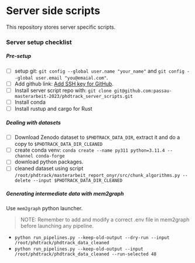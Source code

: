 # Server side scripts

This repository stores server specific scripts.

### Server setup checklist

##### Pre-setup
* [ ] setup git: `git config --global user.name "your_name"` and `git config --global user.email "you@emaial.com"`.
* [ ] Add github link: [Add SSH key for GitHub](https://docs.github.com/en/authentication/connecting-to-github-with-ssh/generating-a-new-ssh-key-and-adding-it-to-the-ssh-agent).
* [ ] Install server script repo with: `git clone git@github.com:passau-masterarbeit-2023/phdtrack_server_scripts.git`
* [ ] Install conda
* [ ] Install rustup and cargo for Rust

##### Dealing with datasets
* [ ] Download Zenodo dataset to `$PHDTRACK_DATA_DIR`, extract it and do a copy to `$PHDTRACK_DATA_DIR_CLEANED`
* [ ] create conda venv: `conda create --name py311 python=3.11.4 --channel conda-forge`
* [ ] download python packages.
* [ ] cleaned dataset using script `/root/phdtrack/masterarbeit_report_onyr/src/chunk_algorithms.py --delete --input $PHDTRACK_DATA_DIR_CLEANED`

##### Generating intermediate data with mem2graph
Use `mem2graph` python launcher.

> NOTE: Remember to add and modify a correct .env file in mem2graph before launching any pipeline.

* `python run_pipelines.py --keep-old-output --dry-run --input /root/phdtrack/phdtrack_data_cleaned`
* `python run_pipelines.py --keep-old-output --input /root/phdtrack/phdtrack_data_cleaned --run-selected 48`